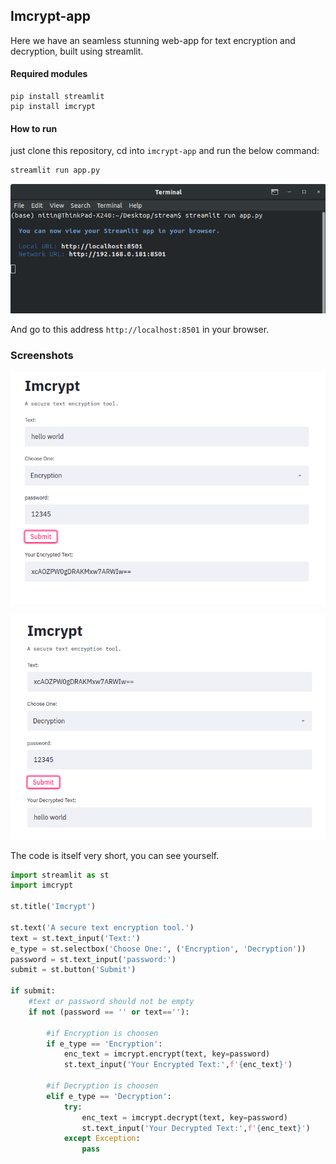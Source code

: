## Imcrypt-app

Here we have an seamless stunning web-app for text encryption and decryption, built using streamlit.

#### Required modules

````pyth
pip install streamlit
pip install imcrypt
````

#### How to run

just clone this repository, cd into ``imcrypt-app`` and run the below command:

````python
streamlit run app.py
````

![](1.png)

And go to this address  ``http://localhost:8501`` in your browser.

### Screenshots

![](2.png)

![](3.png)

The code is itself very short, you can see yourself.

````python
import streamlit as st
import imcrypt

st.title('Imcrypt')

st.text('A secure text encryption tool.')
text = st.text_input('Text:')
e_type = st.selectbox('Choose One:', ('Encryption', 'Decryption'))
password = st.text_input('password:')
submit = st.button('Submit')

if submit:
    #text or password should not be empty
    if not (password == '' or text==''):
        
        #if Encryption is choosen
        if e_type == 'Encryption':
            enc_text = imcrypt.encrypt(text, key=password)
            st.text_input('Your Encrypted Text:',f'{enc_text}')

        #if Decryption is choosen
        elif e_type == 'Decryption':
            try:
                enc_text = imcrypt.decrypt(text, key=password)
                st.text_input('Your Decrypted Text:',f'{enc_text}')
            except Exception:
                pass
````

